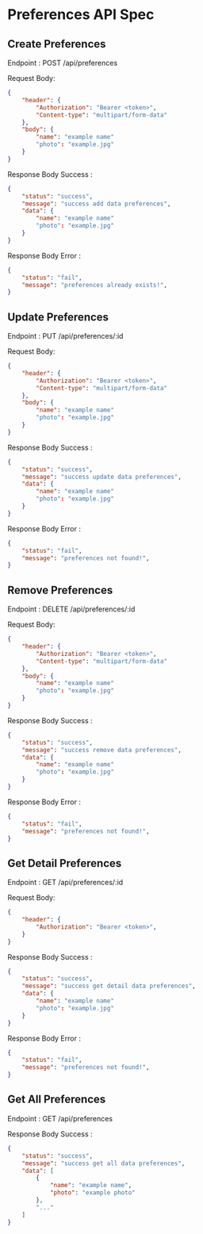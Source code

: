 # Preferences API Spec

## Create Preferences

Endpoint : POST /api/preferences

Request Body:

``` json
{
    "header": {
        "Authorization": "Bearer <token>",
        "Content-type": "multipart/form-data"
    },
    "body": {
        "name": "example name"
        "photo": "example.jpg"
    }
}
```

Response Body Success :

``` json
{
    "status": "success",
    "message": "success add data preferences",
    "data": {
        "name": "example name"
        "photo": "example.jpg"
    }
}
```

Response Body Error : 

``` json
{
    "status": "fail",
    "message": "preferences already exists!",
}
```

## Update Preferences

Endpoint : PUT /api/preferences/:id

Request Body:

``` json
{
    "header": {
        "Authorization": "Bearer <token>",  
        "Content-type": "multipart/form-data"
    },
    "body": {
        "name": "example name"
        "photo": "example.jpg"
    }
}
```

Response Body Success :

``` json
{
    "status": "success",
    "message": "success update data preferences",
    "data": {
        "name": "example name"
        "photo": "example.jpg"
    }
}
```

Response Body Error :

``` json
{
    "status": "fail",
    "message": "preferences not found!",
}
```

## Remove Preferences

Endpoint : DELETE /api/preferences/:id

Request Body:

``` json
{
    "header": {
        "Authorization": "Bearer <token>",
        "Content-type": "multipart/form-data"
    },
    "body": {
        "name": "example name"
        "photo": "example.jpg"
    }
}
```

Response Body Success :

``` json
{
    "status": "success",
    "message": "success remove data preferences",
    "data": {
        "name": "example name"
        "photo": "example.jpg"
    }
}
```

Response Body Error :

``` json
{
    "status": "fail",
    "message": "preferences not found!",
}
```

## Get Detail Preferences

Endpoint : GET /api/preferences/:id

Request Body:

``` json
{
    "header": {
        "Authorization": "Bearer <token>",
    }
}
```

Response Body Success :

``` json
{
    "status": "success",
    "message": "success get detail data preferences",
    "data": {
        "name": "example name"
        "photo": "example.jpg"
    }
}
```

Response Body Error :

``` json
{
    "status": "fail",
    "message": "preferences not found!",
}
```
## Get All Preferences

Endpoint : GET /api/preferences

Response Body Success :

``` json
{
    "status": "success",
    "message": "success get all data preferences",
    "data": [
        {
            "name": "example name",
            "photo": "example photo"
        },
        "..."
    ]
}
```


